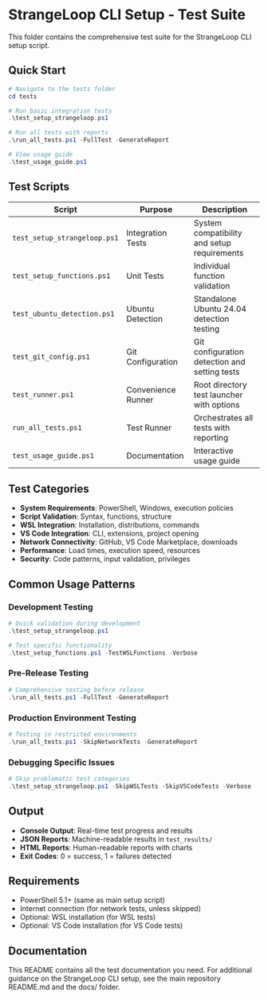 # StrangeLoop CLI Setup - Test Suite

This folder contains the comprehensive test suite for the StrangeLoop CLI setup script.

## Quick Start

```powershell
# Navigate to the tests folder
cd tests

# Run basic integration tests
.\test_setup_strangeloop.ps1

# Run all tests with reports
.\run_all_tests.ps1 -FullTest -GenerateReport

# View usage guide
.\test_usage_guide.ps1
```

## Test Scripts

| Script | Purpose | Description |
|--------|---------|-------------|
| `test_setup_strangeloop.ps1` | Integration Tests | System compatibility and setup requirements |
| `test_setup_functions.ps1` | Unit Tests | Individual function validation |
| `test_ubuntu_detection.ps1` | Ubuntu Detection | Standalone Ubuntu 24.04 detection testing |
| `test_git_config.ps1` | Git Configuration | Git configuration detection and setting tests |
| `test_runner.ps1` | Convenience Runner | Root directory test launcher with options |
| `run_all_tests.ps1` | Test Runner | Orchestrates all tests with reporting |
| `test_usage_guide.ps1` | Documentation | Interactive usage guide |

## Test Categories

- **System Requirements**: PowerShell, Windows, execution policies
- **Script Validation**: Syntax, functions, structure
- **WSL Integration**: Installation, distributions, commands
- **VS Code Integration**: CLI, extensions, project opening
- **Network Connectivity**: GitHub, VS Code Marketplace, downloads
- **Performance**: Load times, execution speed, resources
- **Security**: Code patterns, input validation, privileges

## Common Usage Patterns

### Development Testing
```powershell
# Quick validation during development
.\test_setup_strangeloop.ps1

# Test specific functionality
.\test_setup_functions.ps1 -TestWSLFunctions -Verbose
```

### Pre-Release Testing
```powershell
# Comprehensive testing before release
.\run_all_tests.ps1 -FullTest -GenerateReport
```

### Production Environment Testing
```powershell
# Testing in restricted environments
.\run_all_tests.ps1 -SkipNetworkTests -GenerateReport
```

### Debugging Specific Issues
```powershell
# Skip problematic test categories
.\test_setup_strangeloop.ps1 -SkipWSLTests -SkipVSCodeTests -Verbose
```

## Output

- **Console Output**: Real-time test progress and results
- **JSON Reports**: Machine-readable results in `test_results/`
- **HTML Reports**: Human-readable reports with charts
- **Exit Codes**: 0 = success, 1 = failures detected

## Requirements

- PowerShell 5.1+ (same as main setup script)
- Internet connection (for network tests, unless skipped)
- Optional: WSL installation (for WSL tests)
- Optional: VS Code installation (for VS Code tests)

## Documentation

This README contains all the test documentation you need. For additional guidance on the StrangeLoop CLI setup, see the main repository README.md and the docs/ folder.
